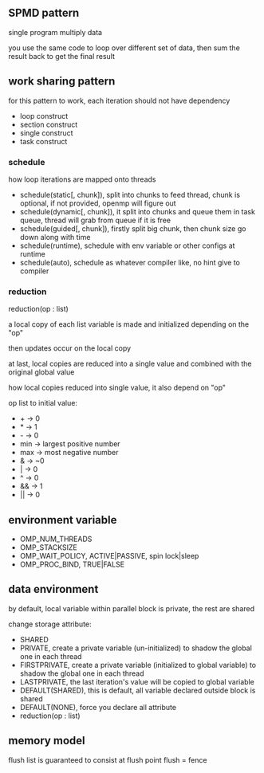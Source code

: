 ## SPMD pattern
single program multiply data

you use the same code to loop over different set of data, then sum the result back to get the final result

## work sharing pattern
for this pattern to work, each iteration should not have dependency

* loop construct
* section construct
* single construct
* task construct

### schedule
how loop iterations are mapped onto threads
* schedule(static[, chunk]),     split into chunks to feed thread, chunk is optional, if not provided, openmp will figure out
* schedule(dynamic[, chunk]),    it split into chunks and queue them in task queue, thread will grab from queue if it is free
* schedule(guided[, chunk]),     firstly split big chunk, then chunk size go down along with time
* schedule(runtime),             schedule with env variable or other configs at runtime
* schedule(auto),                schedule as whatever compiler like, no hint give to compiler

### reduction
reduction(op : list)

a local copy of each list variable is made and initialized depending on the "op"

then updates occur on the local copy

at last, local copies are reduced into a single value and combined with the original global value

how local copies reduced into single value, it also depend on "op"

op list to initial value:
* \+ -> 0
* \* -> 1
* \- -> 0
* min -> largest positive number
* max -> most negative number
* & -> ~0
* | -> 0
* ^ -> 0
* && -> 1
* || -> 0

## environment variable
* OMP_NUM_THREADS
* OMP_STACKSIZE
* OMP_WAIT_POLICY, ACTIVE|PASSIVE, spin lock|sleep
* OMP_PROC_BIND, TRUE|FALSE

## data environment
by default, local variable within parallel block is private, the rest are shared

change storage attribute:
* SHARED
* PRIVATE, create a private variable (un-initialized) to shadow the global one in each thread
* FIRSTPRIVATE, create a private variable (initialized to global variable) to shadow the global one in each thread
* LASTPRIVATE, the last iteration's value will be copied to global variable
* DEFAULT(SHARED), this is default, all variable declared outside block is shared
* DEFAULT(NONE), force you declare all attribute
* reduction(op : list)

## memory model
flush list is guaranteed to consist at flush point
flush = fence

